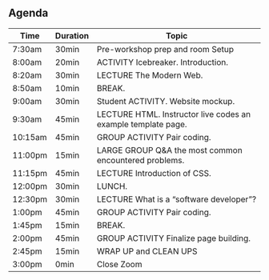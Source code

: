 ## Agenda

| Time  | Duration  | Topic  |
|---|---|---|
| 7:30am | 30min | Pre-workshop prep and room Setup |
| 8:00am | 20min | ACTIVITY Icebreaker. Introduction.  |
| 8:20am | 30min | LECTURE The Modern Web.  |
| 8:50am | 10min | BREAK. |
| 9:00am | 30min | Student ACTIVITY. Website mockup.  |
| 9:30am | 45min | LECTURE HTML. Instructor live codes an example template page. |
| 10:15am | 45min | GROUP ACTIVITY Pair coding.  |
| 11:00pm | 15min | LARGE GROUP Q&A the most common encountered problems.  |
| 11:15pm | 45min | LECTURE  Introduction of CSS.  |
| 12:00pm | 30min | LUNCH. |
| 12:30pm | 30min | LECTURE What is a “software developer”?  |
| 1:00pm  | 45min | GROUP ACTIVITY  Pair coding.  |
| 1:45pm | 15min | BREAK.  |
| 2:00pm | 45min | GROUP ACTIVITY Finalize page building.   |
| 2:45pm | 15min | WRAP UP and CLEAN UPS |
| 3:00pm | 0min | Close Zoom  |
 